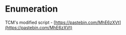 # Enumeration

TCM's modified script - [https://pastebin.com/MhE6zXVt](https://pastebin.com/MhE6zXVt)

